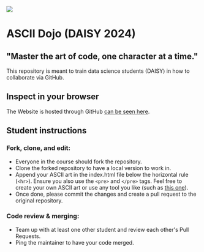 <a href="[DAISY](https://medien.hs-duesseldorf.de/studium/studiengaenge/bdaisy/)"><img src="https://img.shields.io/badge/DAISY_class_2024!-crimson.svg?style=plastic"/></a>
# ASCII Dojo (DAISY 2024)

## "Master the art of code, one character at a time."
This repository is meant to train data science students (DAISY) in how to collaborate via GitHub.

## Inspect in your browser
The Website is hosted through GitHub [can be seen here](https://zddduesseldorf.github.io/ascii-dojo.github.io/).

## Student instructions

### Fork, clone, and edit:
- Everyone in the course should fork the repository.
- Clone the forked repository to have a local version to work in.
- Append your ASCII art in the index.html file below the horizontal rule (`<hr>`). Ensure you also use the `<pre>` and `</pre>` tags. Feel free to create your own ASCII art or use any tool you like (such as [this one](https://texteditor.com/multiline-text-art/)).
- Once done, please commit the changes and create a pull request to the original repository.

### Code review & merging:
- Team up with at least one other student and review each other's Pull Requests.
- Ping the maintainer to have your code merged.
